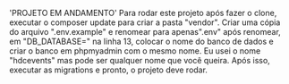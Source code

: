 'PROJETO EM ANDAMENTO'
Para rodar este projeto após fazer o clone, executar o composer update para criar a pasta "vendor".
Criar uma cópia do arquivo ".env.example" e renomear para apenas".env" após renomear, em "DB_DATABASE=" na linha 13, colocar o nome do banco de dados e criar o banco em phpmyadmin com o mesmo nome. Eu usei o nome "hdcevents" mas pode ser qualquer nome que você queira. Após isso, executar as migrations e pronto, o projeto deve rodar.
